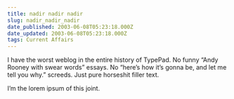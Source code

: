 ```yaml
---
title: nadir nadir nadir
slug: nadir_nadir_nadir
date_published: 2003-06-08T05:23:18.000Z
date_updated: 2003-06-08T05:23:18.000Z
tags: Current Affairs
---
```


I have the worst weblog in the entire history of TypePad. No funny “Andy Rooney with swear words” essays. No “here’s how it’s gonna be, and let me tell you why.” screeds. Just pure horseshit filler text.

I’m the lorem ipsum of this joint.
